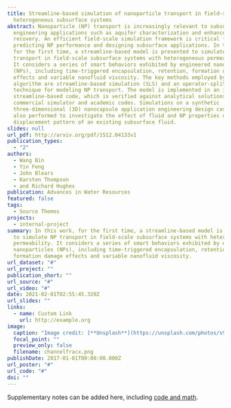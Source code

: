 ```yaml
---
title: Streamline-based simulation of nanoparticle transport in field-scale
  heterogeneous subsurface systems
abstract: Nanoparticle (NP) transport is increasingly relevant to subsurface
  engineering applications such as aquifer characterization and enhanced oil
  recovery. An efficient field-scale simulation framework is critical for
  predicting NP performance and designing subsurface applications. In this work,
  for the first time, a streamline-based model is presented to simulate NP
  transport in field-scale subsurface systems with heterogeneous permeability.
  It considers a series of smart behaviors exhibited by engineered nanoparticles
  (NPs), including time-triggered encapsulation, retention, formation damage
  effects and variable nanofluid viscosity. The key methods employed by the
  algorithm are streamline-based simulation (SLS) and an operator-splitting (OS)
  technique for modeling NP transport. The model is implemented in an in-house
  streamline-based code, which is verified against analytical solutions,
  commercial simulator and academic codes. Simulations on a synthetic
  three-dimensional (3D) nanocapsule application engineering design case, are
  also performed to investigate the effect of fluid and NP properties on the
  displacement pattern of an existing subsurface fluid.
slides: null
url_pdf: http://arxiv.org/pdf/1512.04133v1
publication_types:
  - "2"
authors:
  - Wang Bin
  - Yin Feng
  - John Blears
  - Karsten Thompson
  - and Richard Hughes
publication: Advances in Water Resources
featured: false
tags:
  - Source Themes
projects:
  - internal-project
summary: In this work, for the first time, a streamline-based model is presented
  to simulate NP transport in field-scale subsurface systems with heterogeneous
  permeability. It considers a series of smart behaviors exhibited by engineered
  nanoparticles (NPs), including time-triggered encapsulation, retention,
  formation damage effects and variable nanofluid viscosity.
url_dataset: "#"
url_project: ""
publication_short: ""
url_source: "#"
url_video: "#"
date: 2021-02-01T02:55:45.320Z
url_slides: ""
links:
  - name: Custom Link
    url: http://example.org
image:
  caption: "Image credit: [**Unsplash**](https://unsplash.com/photos/s9CC2SKySJM)"
  focal_point: ""
  preview_only: false
  filename: channelfracx.png
publishDate: 2017-01-01T00:00:00.000Z
url_poster: "#"
url_code: "#"
doi: ""
---
```


Supplementary notes can be added here, including [code and math](https://wowchemy.com/docs/content/writing-markdown-latex/).
